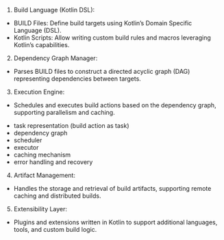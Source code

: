 1.	Build Language (Kotlin DSL):
*	BUILD Files: Define build targets using Kotlin’s Domain Specific Language (DSL).
* Kotlin Scripts: Allow writing custom build rules and macros leveraging Kotlin’s capabilities.

2.	Dependency Graph Manager:
* Parses BUILD files to construct a directed acyclic graph (DAG) representing dependencies between targets.
	
3. Execution Engine:
*	Schedules and executes build actions based on the dependency graph, supporting parallelism and caching.
  - task representation (build action as task)
  - dependency graph
  - scheduler
  - executor
  - caching mechanism
  - error handling and recovery
4.	Artifact Management:
*	Handles the storage and retrieval of build artifacts, supporting remote caching and distributed builds.

5.	Extensibility Layer:
*	Plugins and extensions written in Kotlin to support additional languages, tools, and custom build logic.
